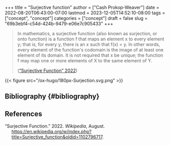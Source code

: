 +++
title = "Surjective function"
author = ["Cash Prokop-Weaver"]
date = 2022-08-20T06:43:00-07:00
lastmod = 2023-12-05T14:52:10-08:00
tags = ["concept", "concept"]
categories = ["concept"]
draft = false
slug = "69b3ebf4-c54d-424b-9479-e06e7c905433"
+++

> In mathematics, a surjective function (also known as surjection, or onto function) is a function f that maps an element x to every element y; that is, for every y, there is an x such that f(x) = y. In other words, every element of the function's codomain is the image of at least one element of its domain. It is not required that x be unique; the function f may map one or more elements of X to the same element of Y.
>
> (<a href="#citeproc_bib_item_1">“Surjective Function” 2022</a>)

{{< figure src="/ox-hugo/180px-Surjection.svg.png" >}}


## Bibliography {#bibliography}

## References

<style>.csl-entry{text-indent: -1.5em; margin-left: 1.5em;}</style><div class="csl-bib-body">
  <div class="csl-entry"><a id="citeproc_bib_item_1"></a>“Surjective Function.” 2022. <i>Wikipedia</i>, August. <a href="https://en.wikipedia.org/w/index.php?title=Surjective_function&oldid=1102796717">https://en.wikipedia.org/w/index.php?title=Surjective_function&#38;oldid=1102796717</a>.</div>
</div>
